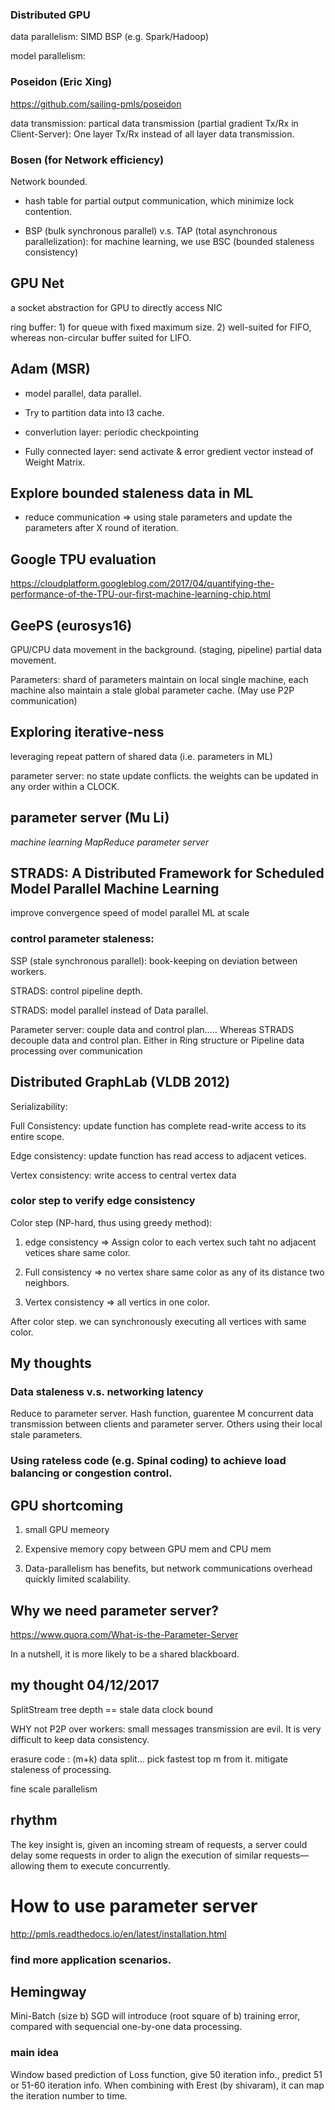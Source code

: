
### Distributed GPU
data parallelism: SIMD BSP (e.g. Spark/Hadoop)

model parallelism:

### Poseidon (Eric Xing)

https://github.com/sailing-pmls/poseidon

data transmission: partical data transmission (partial gradient Tx/Rx in Client-Server): One layer Tx/Rx instead of all layer data transmission.

### Bosen (for Network efficiency)

Network bounded.

* hash table for partial output communication, which minimize lock contention.

* BSP (bulk synchronous parallel) v.s. TAP (total asynchronous parallelization): for machine learning, we use BSC (bounded staleness consistency)


## GPU Net
a socket abstraction for GPU to directly access NIC

ring buffer: 1) for queue with fixed maximum size. 2) well-suited for FIFO, whereas non-circular buffer suited for LIFO.

## Adam (MSR)

* model parallel, data parallel. 

* Try to partition data into l3 cache. 

* converlution layer: periodic checkpointing

* Fully connected layer: send activate & error gredient vector instead of Weight Matrix.


## Explore bounded staleness data in ML

* reduce communication => using stale parameters and update the parameters after X round of iteration.


## Google TPU evaluation

https://cloudplatform.googleblog.com/2017/04/quantifying-the-performance-of-the-TPU-our-first-machine-learning-chip.html

## GeePS (eurosys16)

GPU/CPU data movement in the background. (staging, pipeline) partial data movement.

Parameters: shard of parameters maintain on local single machine, each machine also maintain a stale global parameter cache. (May use P2P communication)


## Exploring iterative-ness
leveraging repeat pattern of shared data (i.e. parameters in ML)

parameter server: no state update conflicts. the weights can be updated in any order within a CLOCK.

## parameter server (Mu Li)

*machine learning MapReduce parameter server*

## STRADS: A Distributed Framework for Scheduled Model Parallel Machine Learning

improve convergence speed of model parallel ML at scale

### control parameter staleness:
SSP (stale synchronous parallel): book-keeping on deviation between workers.

STRADS: control pipeline depth.

STRADS: model parallel instead of Data parallel.

Parameter server: couple data and control plan.....
Whereas STRADS decouple data and control plan. Either in Ring structure or Pipeline data processing over communication


## Distributed GraphLab (VLDB 2012)

Serializability:

Full Consistency: update function has complete read-write access to its entire scope.

Edge consistency: update function has read access to adjacent vetices.

Vertex consistency: write access to central vertex data

### color step to verify edge consistency

Color step (NP-hard, thus using greedy method): 

1. edge consistency => Assign color to each vertex such taht no adjacent vetices share same color.

2. Full consistency => no vertex share same color as any of its distance two neighbors.

3. Vertex consistency => all vertics in one color.

After color step. we can synchronously executing all vertices with same color.



## My thoughts

### Data staleness v.s. networking latency
Reduce to parameter server. Hash function, guarentee M concurrent data transmission between clients and parameter server. Others using their local stale parameters.

### Using rateless code (e.g. Spinal coding) to achieve load balancing or congestion control.

## GPU shortcoming

1. small GPU memeory

2. Expensive memory copy between GPU mem and CPU mem

3. Data-parallelism has benefits, but network communications overhead quickly limited scalability.


## Why we need parameter server?

https://www.quora.com/What-is-the-Parameter-Server

In a nutshell, it is more likely to be a shared blackboard.



## my thought 04/12/2017

SplitStream tree depth == stale data clock bound

WHY not P2P over workers: small messages transmission are evil. It is very difficult to keep data consistency.

erasure code :  (m+k) data split... pick fastest top m from it.   mitigate staleness of processing.

fine scale parallelism


## rhythm

The key insight is, given an incoming stream of requests, a server could delay some requests in order to align the execution of similar requests—allowing them to execute concurrently.


# How to use parameter server
http://pmls.readthedocs.io/en/latest/installation.html


### find more application scenarios.


## Hemingway

Mini-Batch (size b) SGD will introduce (root square of b) training error, compared with sequencial one-by-one data processing.

### main idea
Window based prediction of Loss function, give 50 iteration info., predict 51 or 51-60 iteration info. When combining with Erest (by shivaram), it can map the iteration number to time.
